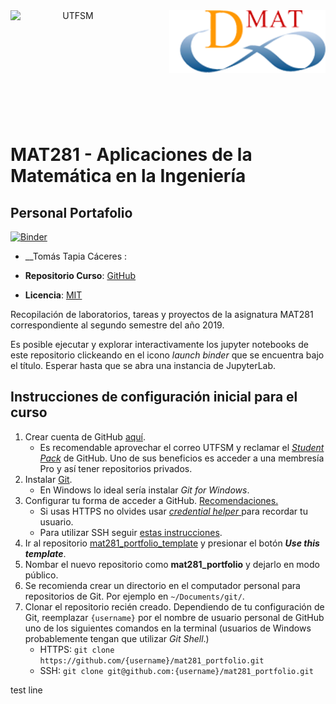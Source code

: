 ﻿<header>
<img src="https://upload.wikimedia.org/wikipedia/commons/4/47/Logo_UTFSM.png" width=200 alt="UTFSM" align="left"/>
<img src="./images/dmat.png" alt="DMAT" align="right"/>
</header>
</br></br></br></br></br>

</br>
</br>

# MAT281 - Aplicaciones de la Matemática en la Ingeniería

## Personal Portafolio


[![Binder](https://mybinder.org/badge_logo.svg)](https://mybinder.org/v2/gh/tomastc/mat281_portafolio/master)

* __Tomás Tapia Cáceres : [](https://www.linkedin.com/in/williamhgates/)

* __Repositorio Curso__: [GitHub](https://github.com/aLoNsolml/mat281_2019S2)

* __Licencia__: [MIT](./LICENCE.md)


Recopilación de laboratorios, tareas y proyectos de la asignatura MAT281 correspondiente al segundo semestre del año 2019.

Es posible ejecutar y explorar interactivamente los jupyter notebooks de este repositorio clickeando en el icono _launch binder_ que se encuentra bajo el título. Esperar hasta que se abra una instancia de JupyterLab.


## Instrucciones de configuración inicial para el curso

1. Crear cuenta de GitHub [aquí](https://github.com/join).
    - Es recomendable aprovechar el correo UTFSM y reclamar el [_Student Pack_](https://education.github.com/students) de GitHub. Uno de sus beneficios es acceder a una membresía Pro y así tener repositorios privados.
2. Instalar [Git](https://git-scm.com/book/en/v2/Getting-Started-Installing-Git).
    - En Windows lo ideal sería instalar _Git for Windows_.
3. Configurar tu forma de acceder a GitHub. [Recomendaciones.](https://help.github.com/en/articles/which-remote-url-should-i-use)
    - Si usas HTTPS no olvides usar [_credential helper_ ](https://help.github.com/en/articles/caching-your-github-password-in-git) para recordar tu usuario.
    - Para utilizar SSH seguir [estas instrucciones](https://help.github.com/en/articles/connecting-to-github-with-ssh).
4. Ir al repositorio [mat281_portfolio_template](https://github.com/aLoNsolml/mat281_portfolio_template) y presionar el botón *__Use this template__*.
5. Nombar el nuevo repositorio como __mat281_portfolio__ y dejarlo en modo público.
7. Se recomienda crear un directorio en el computador personal para repositorios de Git. Por ejemplo en `~/Documents/git/`.
6. Clonar el repositorio recién creado. Dependiendo de tu configuración de Git, reemplazar `{username}` por el nombre de usuario personal de GitHub uno de los siguientes comandos en la terminal (usuarios de Windows probablemente tengan que utilizar _Git Shell_.)
    - HTTPS: `git clone https://github.com/{username}/mat281_portfolio.git`
    - SSH: `git clone git@github.com:{username}/mat281_portfolio.git`

test line
